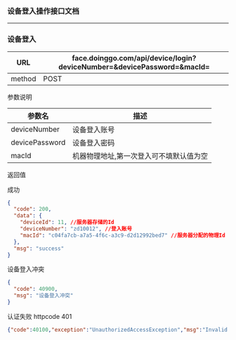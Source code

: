 ### 设备登入操作接口文档 ###
----

### 设备登入

|URL|face.doinggo.com/api/device/login?deviceNumber=&devicePassword=&macId=|
|---|---|
|method|POST|

参数说明

|参数名|描述|
|---|---|
|deviceNumber|设备登入账号|
|devicePassword|设备登入密码|
|macId|机器物理地址,第一次登入可不填默认值为空|

返回值

成功

```json
{
  "code": 200,
  "data": {
    "deviceId": 11, //服务器存储的Id
    "deviceNumber": "zd10012", //登入账号
    "macId": "c04fa7cb-a7a5-4f6c-a3c9-d2d12992bed7" //服务器分配的物理Id
  },
  "msg": "success"
}
```

设备登入冲突

```json
{
  "code": 40900,
  "msg": "设备登入冲突"
}
```

认证失败 httpcode 401

```json
{"code":40100,"exception":"UnauthorizedAccessException","msg":"Invalid deviceNumber or devicePassword","ressource":""}
```